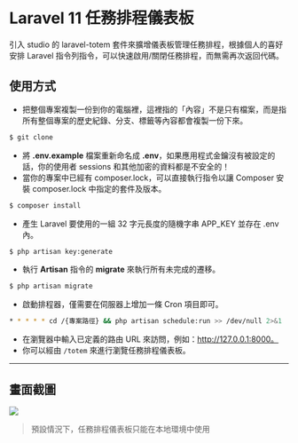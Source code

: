 # Laravel 11 任務排程儀表板

引入 studio 的 laravel-totem 套件來擴增儀表板管理任務排程，根據個人的喜好安排 Laravel 指令列指令，可以快速啟用/關閉任務排程，而無需再次返回代碼。

## 使用方式
- 把整個專案複製一份到你的電腦裡，這裡指的「內容」不是只有檔案，而是指所有整個專案的歷史紀錄、分支、標籤等內容都會複製一份下來。
```sh
$ git clone
```
- 將 __.env.example__ 檔案重新命名成 __.env__，如果應用程式金鑰沒有被設定的話，你的使用者 sessions 和其他加密的資料都是不安全的！
- 當你的專案中已經有 composer.lock，可以直接執行指令以讓 Composer 安裝 composer.lock 中指定的套件及版本。
```sh
$ composer install
```
- 產生 Laravel 要使用的一組 32 字元長度的隨機字串 APP_KEY 並存在 .env 內。
```sh
$ php artisan key:generate
```
- 執行 __Artisan__ 指令的 __migrate__ 來執行所有未完成的遷移。
```sh
$ php artisan migrate
```
- 啟動排程器，僅需要在伺服器上增加一條 Cron 項目即可。
```sh
* * * * * cd /{專案路徑} && php artisan schedule:run >> /dev/null 2>&1
```
- 在瀏覽器中輸入已定義的路由 URL 來訪問，例如：http://127.0.0.1:8000。
- 你可以經由 `/totem` 來進行瀏覽任務排程儀表板。

----

## 畫面截圖
![](https://i.imgur.com/8bkT9Gm.png)
> 預設情況下，任務排程儀表板只能在本地環境中使用
